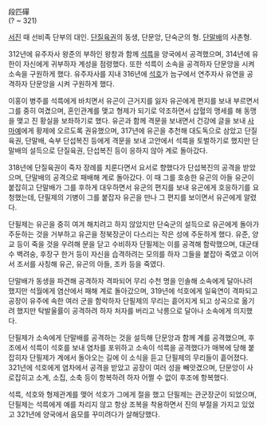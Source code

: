 段匹磾  
(? ~ 321)

[서진](%EC%84%9C%EC%A7%84.md) 때 선비족 단부의 대인.
[단질육권](%EB%8B%A8%EC%A7%88%EC%9C%A1%EA%B6%8C.md)의 동생, 단문앙, 단숙군의 형.
[단말배](%EB%8B%A8%EB%A7%90%EB%B0%B0.md)의 사촌형.

312년에 유주자사 왕준의 부하인 왕창과 함께 [석륵](%EC%84%9D%EB%A5%B5.md)을 양국에서 공격했으며, 314년에
유한이 자신에게 귀부하자 계성을 점령했다. 또한 석륵이 소속을 공격하자 단문앙을 시켜 소속을 구원하게 했다. 유주자사를 지내 316년에
[석호](%EC%84%9D%ED%98%B8.md)가 늠구에서 연주자사 유연을 공격하자 단문앙을 시켜 구원하게 했다.

이홍이 병주를 석륵에게 바치면서 유곤이 근거지를 잃자 유곤에게 편지를 보내 부르면서 그를 중히 여겼으며, 혼인관계를 맺고 형제가 되기로
약조하면서 삽혈의 맹세를 해 동맹을 맺고 진 황실을 보좌하기로 했다. 유곤과 함께 격문을 보내면서 건강에 글을 보내
[사마예](%EC%82%AC%EB%A7%88%EC%98%88.md)에게 황제에 오르도록 권유했으며, 317년에 유곤을 추천해 대도독으로
삼았고 단질육권, 단말배, 숙부 단섭복진 등에게 격문을 보내 고안에서 석륵을 토벌하기로 했지만 단말배의 설득으로 단질육권, 단섭복진 등이
응하지 않아 계로 돌아갔다.

318년에 단질육권이 죽자 장례를 치룬다면서 요서로 향했다가 단섭복진의 공격을 받았으며, 단말배의 공격으로 패배해 계로 돌아갔다. 이 때
그를 호송한 유곤의 아들 유군이 붙잡히고 단말배가 그를 후하게 대우하면서 유군의 편지를 보내 유곤에게 호응하기를 요청했는데, 단필제의 기병이
그를 붙잡자 유곤을 만나 그 편지를 보이면서 유곤에게 알렸다.

단필제는 유곤을 중히 여겨 해치려고 하지 않았지만 단숙군의 설득으로 유곤에게 돌아가 주둔하는 것을 거부하고 유곤을 정북장군이 다스리는 작은
성에 주둔하게 했다. 유준, 양교 등이 죽을 것을 우려해 문을 닫고 수비하자 단필제는 이를 공격해 함락했으며, 대군태수 벽려숭, 후장구 한거
등이 자신을 습격하려는 모의를 하자 그들을 붙잡아 죽였고 이어서 조서를 사칭해 유곤, 유곤의 아들, 조카 등을 죽였다.

단말배가 동생을 파견해 공격하자 격파되어 무리 수천 명을 인솔해 소속에게 달아나려 했지만 석월에게 염산에서 패해 계로 돌아갔으며, 319년에
석호에게 일육연이 격파되고 공장이 유주에 속한 여러 군을 함락하자 단필제의 무리는 흩어지게 되고 상곡으로 옮기려 했지만 탁발울률이 공격하려
하자 처자를 버리고 낙릉으로 달아나 소속에게 의지했다.

단필제가 소속에게 단말배를 공격하는 것을 설득해 단문앙과 함께 계를 공격했으며, 후조에서 석륵이 석호를 보내 염차를 포위하고 소속이 석륵을
공격했다가 매복에 당해 붙잡히자 단필제가 계에서 돌아오는 길에 이 소식을 듣고 단필제의 무리들이 흩어졌다. 321년에 석호에게 염차에서
공격을 받았고 공장이 여러 성을 빼앗겼으며, 단문앙이 사로잡히고 소계, 소집, 소축 등이 항복하려 하자 어쩔 수 없이 후조에 항복했다.

석륵, 석호와 형제관계를 맺어 석호가 그에게 절을 했고 단필제는 관군장군이 되었으며, 단필제는 석륵에게 예를 차리지 않고 항상 조복을
착용하면서 진의 부절을 가지고 있었고 321년에 양국에서 음모를 꾸미려다가 살해당했다.

